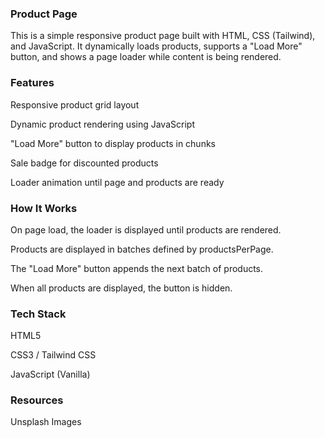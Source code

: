 ### Product Page

This is a simple responsive product page built with HTML, CSS (Tailwind), and JavaScript.
It dynamically loads products, supports a "Load More" button, and shows a page loader while content is being rendered.

### Features

Responsive product grid layout

Dynamic product rendering using JavaScript

"Load More" button to display products in chunks

Sale badge for discounted products

Loader animation until page and products are ready

### How It Works

On page load, the loader is displayed until products are rendered.

Products are displayed in batches defined by productsPerPage.

The "Load More" button appends the next batch of products.

When all products are displayed, the button is hidden.

### Tech Stack

HTML5

CSS3 / Tailwind CSS

JavaScript (Vanilla)

### Resources

Unsplash Images
